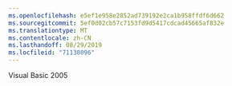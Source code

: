 ```yaml
---
ms.openlocfilehash: e5ef1e958e2852ad739192e2ca1b958ffdf6d662
ms.sourcegitcommit: 5ef0d02cb57c7153fd9d5417cdcad45665af832e
ms.translationtype: MT
ms.contentlocale: zh-CN
ms.lasthandoff: 08/29/2019
ms.locfileid: "71138096"
---
```

Visual Basic 2005